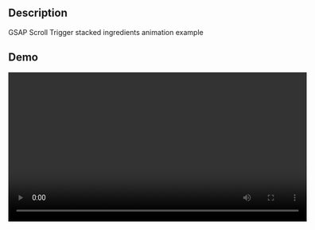 ## Description
GSAP Scroll Trigger stacked ingredients animation example

## Demo

<video width="600" controls>
  <source src="./demo.mov" type="video/mp4">
  Your browser does not support the video tag.
</video>
